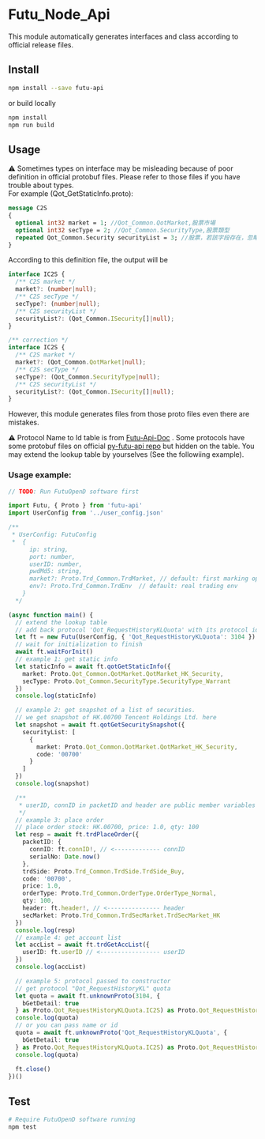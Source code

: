 # Futu_Node_Api
This module automatically generates interfaces and class according to official release files.

## Install
```bash
npm install --save futu-api
```
or build locally
```bash
npm install
npm run build
```

## Usage
⚠️ Sometimes types on interface may be misleading because of poor definition in official protobuf files. Please refer to those files if you have trouble about types.  
For example (Qot_GetStaticInfo.proto):
```protobuf
message C2S
{
  optional int32 market = 1; //Qot_Common.QotMarket,股票市場
  optional int32 secType = 2; //Qot_Common.SecurityType,股票類型
  repeated Qot_Common.Security securityList = 3; //股票，若該字段存在，忽略其他字段，只返回該字段股票的靜態信息
}
```
According to this definition file, the output will be
```typescript
interface IC2S {
  /** C2S market */
  market?: (number|null);
  /** C2S secType */
  secType?: (number|null);
  /** C2S securityList */
  securityList?: (Qot_Common.ISecurity[]|null);
}

/** correction */
interface IC2S {
  /** C2S market */
  market?: (Qot_Common.QotMarket|null);
  /** C2S secType */
  secType?: (Qot_Common.SecurityType|null);
  /** C2S securityList */
  securityList?: (Qot_Common.ISecurity[]|null);
}
```
However, this module generates files from those proto files even there are mistakes.

⚠️ Protocol Name to Id table is from [Futu-Api-Doc](https://futunnopen.github.io/futu-api-doc/protocol/intro.html) . Some protocols have some protobuf files on official [py-futu-api repo](https://github.com/FutunnOpen/py-futu-api) but hidden on the table. You may extend the lookup table by yourselves (See the followiing example).

### Usage example:
```typescript
// TODO: Run FutuOpenD software first

import Futu, { Proto } from 'futu-api'
import UserConfig from '../user_config.json'

/**
 * UserConfig: FutuConfig
 *  {
      ip: string,
      port: number,
      userID: number,
      pwdMd5: string,
      market?: Proto.Trd_Common.TrdMarket, // default: first marking option: HK
      env?: Proto.Trd_Common.TrdEnv  // default: real trading env
    }
  */

(async function main() {
  // extend the lookup table
  // add back protocol 'Qot_RequestHistoryKLQuota' with its protocol id
  let ft = new Futu(UserConfig, { 'Qot_RequestHistoryKLQuota': 3104 })
  // wait for initialization to finish
  await ft.waitForInit()
  // example 1: get static info
  let staticInfo = await ft.qotGetStaticInfo({
    market: Proto.Qot_Common.QotMarket.QotMarket_HK_Security,
    secType: Proto.Qot_Common.SecurityType.SecurityType_Warrant
  })
  console.log(staticInfo)

  // example 2: get snapshot of a list of securities.
  // we get snapshot of HK.00700 Tencent Holdings Ltd. here
  let snapshot = await ft.qotGetSecuritySnapshot({
    securityList: [
      {
        market: Proto.Qot_Common.QotMarket.QotMarket_HK_Security,
        code: '00700'
      }
    ]
  })
  console.log(snapshot)

  /**
   * userID, connID in packetID and header are public member variables in class Futu
   */
  // example 3: place order
  // place order stock: HK.00700, price: 1.0, qty: 100
  let resp = await ft.trdPlaceOrder({
    packetID: {
      connID: ft.connID!, // <------------- connID
      serialNo: Date.now()
    },
    trdSide: Proto.Trd_Common.TrdSide.TrdSide_Buy,
    code: '00700',
    price: 1.0,
    orderType: Proto.Trd_Common.OrderType.OrderType_Normal,
    qty: 100,
    header: ft.header!, // <--------------- header
    secMarket: Proto.Trd_Common.TrdSecMarket.TrdSecMarket_HK
  })
  console.log(resp)
  // example 4: get account list
  let accList = await ft.trdGetAccList({
    userID: ft.userID // <----------------- userID
  })
  console.log(accList)

  // example 5: protocol passed to constructor
  // get protocol "Qot_RequestHistoryKL" quota
  let quota = await ft.unknownProto(3104, {
    bGetDetail: true
  } as Proto.Qot_RequestHistoryKLQuota.IC2S) as Proto.Qot_RequestHistoryKLQuota.IS2C
  console.log(quota)
  // or you can pass name or id
  quota = await ft.unknownProto('Qot_RequestHistoryKLQuota', {
    bGetDetail: true
  } as Proto.Qot_RequestHistoryKLQuota.IC2S) as Proto.Qot_RequestHistoryKLQuota.IS2C
  console.log(quota)
  
  ft.close()
})()
```

## Test
```bash
# Require FutuOpenD software running
npm test
```